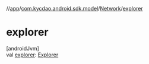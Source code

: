 //[app](../../../index.md)/[com.kycdao.android.sdk.model](../index.md)/[Network](index.md)/[explorer](explorer.md)

# explorer

[androidJvm]\
val [explorer](explorer.md): [Explorer](../-explorer/index.md)
